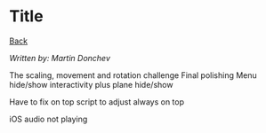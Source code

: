 # Title

[Back](../README.md)

_Written by: Martin Donchev_

The scaling, movement and rotation challenge
Final polishing
Menu hide/show interactivity plus plane hide/show


Have to fix on top script to adjust always on top 

iOS audio not playing
